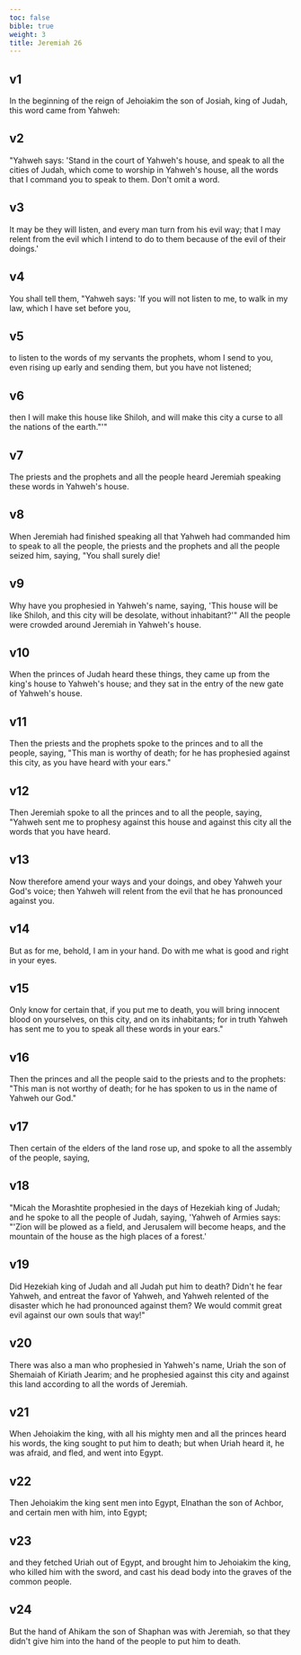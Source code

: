 ```yaml
---
toc: false
bible: true
weight: 3
title: Jeremiah 26
---
```




## v1 
In the beginning of the reign of Jehoiakim the son of Josiah, king of Judah, this word came from Yahweh: 

## v2 
"Yahweh says: 'Stand in the court of Yahweh's house, and speak to all the cities of Judah, which come to worship in Yahweh's house, all the words that I command you to speak to them. Don't omit a word. 

## v3 
It may be they will listen, and every man turn from his evil way; that I may relent from the evil which I intend to do to them because of the evil of their doings.' 

## v4 
You shall tell them, "Yahweh says: 'If you will not listen to me, to walk in my law, which I have set before you, 

## v5 
to listen to the words of my servants the prophets, whom I send to you, even rising up early and sending them, but you have not listened; 

## v6 
then I will make this house like Shiloh, and will make this city a curse to all the nations of the earth."'" 

## v7 
The priests and the prophets and all the people heard Jeremiah speaking these words in Yahweh's house. 

## v8 
When Jeremiah had finished speaking all that Yahweh had commanded him to speak to all the people, the priests and the prophets and all the people seized him, saying, "You shall surely die! 

## v9 
Why have you prophesied in Yahweh's name, saying, 'This house will be like Shiloh, and this city will be desolate, without inhabitant?'" All the people were crowded around Jeremiah in Yahweh's house. 

## v10 
When the princes of Judah heard these things, they came up from the king's house to Yahweh's house; and they sat in the entry of the new gate of Yahweh's house. 

## v11 
Then the priests and the prophets spoke to the princes and to all the people, saying, "This man is worthy of death; for he has prophesied against this city, as you have heard with your ears." 

## v12 
Then Jeremiah spoke to all the princes and to all the people, saying, "Yahweh sent me to prophesy against this house and against this city all the words that you have heard. 

## v13 
Now therefore amend your ways and your doings, and obey Yahweh your God's voice; then Yahweh will relent from the evil that he has pronounced against you. 

## v14 
But as for me, behold, I am in your hand. Do with me what is good and right in your eyes. 

## v15 
Only know for certain that, if you put me to death, you will bring innocent blood on yourselves, on this city, and on its inhabitants; for in truth Yahweh has sent me to you to speak all these words in your ears." 

## v16 
Then the princes and all the people said to the priests and to the prophets: "This man is not worthy of death; for he has spoken to us in the name of Yahweh our God." 

## v17 
Then certain of the elders of the land rose up, and spoke to all the assembly of the people, saying, 

## v18 
"Micah the Morashtite prophesied in the days of Hezekiah king of Judah; and he spoke to all the people of Judah, saying, 'Yahweh of Armies says: "'Zion will be plowed as a field, and Jerusalem will become heaps, and the mountain of the house as the high places of a forest.' 

## v19 
Did Hezekiah king of Judah and all Judah put him to death? Didn't he fear Yahweh, and entreat the favor of Yahweh, and Yahweh relented of the disaster which he had pronounced against them? We would commit great evil against our own souls that way!" 

## v20 
There was also a man who prophesied in Yahweh's name, Uriah the son of Shemaiah of Kiriath Jearim; and he prophesied against this city and against this land according to all the words of Jeremiah. 

## v21 
When Jehoiakim the king, with all his mighty men and all the princes heard his words, the king sought to put him to death; but when Uriah heard it, he was afraid, and fled, and went into Egypt. 

## v22 
Then Jehoiakim the king sent men into Egypt, Elnathan the son of Achbor, and certain men with him, into Egypt; 

## v23 
and they fetched Uriah out of Egypt, and brought him to Jehoiakim the king, who killed him with the sword, and cast his dead body into the graves of the common people. 

## v24 
But the hand of Ahikam the son of Shaphan was with Jeremiah, so that they didn't give him into the hand of the people to put him to death.
